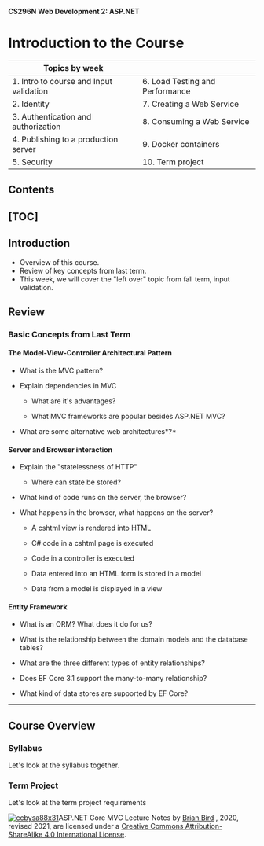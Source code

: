 **CS296N Web Development 2: ASP.NET** 

# Introduction to the Course

| Topics by week                          |                                 |
| --------------------------------------- | ------------------------------- |
| 1. Intro to course and Input validation | 6. Load Testing and Performance |
| 2. Identity                             | 7. Creating a Web Service       |
| 3. Authentication and authorization     | 8. Consuming a Web Service      |
| 4. Publishing to a production server    | 9. Docker containers            |
| 5. Security                             | 10. Term project                |



## Contents

[TOC]
------



## Introduction

- Overview of this course.
- Review of key concepts from last term.
- This week, we will cover the "left over" topic from fall term, input validation.



## Review

### Basic Concepts from Last Term

#### The Model-View-Controller Architectural Pattern         

- What is the MVC pattern? 
  
- Explain dependencies in MVC
  
  - What are it's advantages?
  
  - What MVC frameworks are popular besides ASP.NET MVC?
  
- What are some alternative web architectures*?*

#### Server and Browser interaction         

- Explain the "statelessness of HTTP"

  - Where can state be stored?

- What kind of code runs on the server, the browser?
            

- What happens in the browser, what happens on the server?

  - A cshtml view is rendered into HTML
  - C# code in a cshtml page is executed
  - Code in a controller is executed
  - Data entered into an HTML form is stored in a model

  - Data from a model is displayed in a view

#### Entity Framework

- What is an ORM? What does it do for us?

- What is the relationship between the domain models and the database tables?

- What are the three different types of entity relationships?
  
- Does EF Core 3.1 support the many-to-many relationship?

- What kind of data stores are supported by EF Core?

------

## Course Overview

### Syllabus

Let's look at the syllabus together.

### Term Project

Let's look at the term project requirements



[![ccbysa88x31](ccbysa88x31.png)](http://creativecommons.org/licenses/by-sa/4.0/)ASP.NET Core MVC Lecture Notes by [Brian Bird](https://profbird.online) , 2020, revised 2021, are licensed under a [Creative Commons Attribution-ShareAlike 4.0 International License](http://creativecommons.org/licenses/by-sa/4.0/). 

